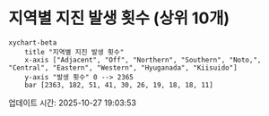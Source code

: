 # 지역별 지진 발생 횟수 (상위 10개)

```mermaid
xychart-beta
    title "지역별 지진 발생 횟수"
    x-axis ["Adjacent", "Off", "Northern", "Southern", "Noto,", "Central", "Eastern", "Western", "Hyuganada", "Kiisuido"]
    y-axis "발생 횟수" 0 --> 2365
    bar [2363, 182, 51, 41, 30, 26, 19, 18, 18, 11]
```

업데이트 시간: 2025-10-27 19:03:53
